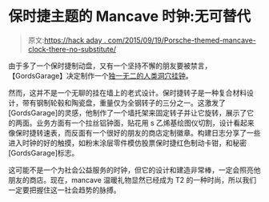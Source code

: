 # 保时捷主题的 Mancave 时钟:无可替代

> 原文:[https://hack aday . com/2015/09/19/Porsche-themed-mancave-clock-there-no-substitute/](https://hackaday.com/2015/09/19/porsche-themed-mancave-clock-there-is-no-substitute/)

由于多了一个保时捷制动盘，又有一个坚持不懈的朋友要被禁言，【GordsGarage】决定制作一个[独一无二的人类洞穴挂钟](https://gordsgarage.wordpress.com/2015/09/13/mikey-likes-it/)。

然而，这并不是一个无聊的挂在墙上的老式设计。保时捷转子是一种复合材料设计，带有钢制轮毂和陶瓷盘，重量仅为全钢转子的三分之一。这激发了[GordsGarage]的灵感，他制作了一个墙托架来固定转子并让它旋转，展示了它的两面。业务方面有一个拉丝铝钟面，贴花用 s 乙烯基绘图仪切割，设计看起来像保时捷转速表，而反面有一个很好的朋友的商店定制徽章。构建日志分享了一些进入时钟的好的触摸，如粉末涂层零件模仿股票保时捷红色制动卡钳，和秘密[GordsGarage]标志。

这可能不是一个为社会公益服务的时钟，但它的设计和建造非常棒，一定会照亮他朋友的商店。现在，mancave 温暖礼物显然已经成为 T2 的一种时尚，所以我们一定要把握住这一社会趋势的脉搏。